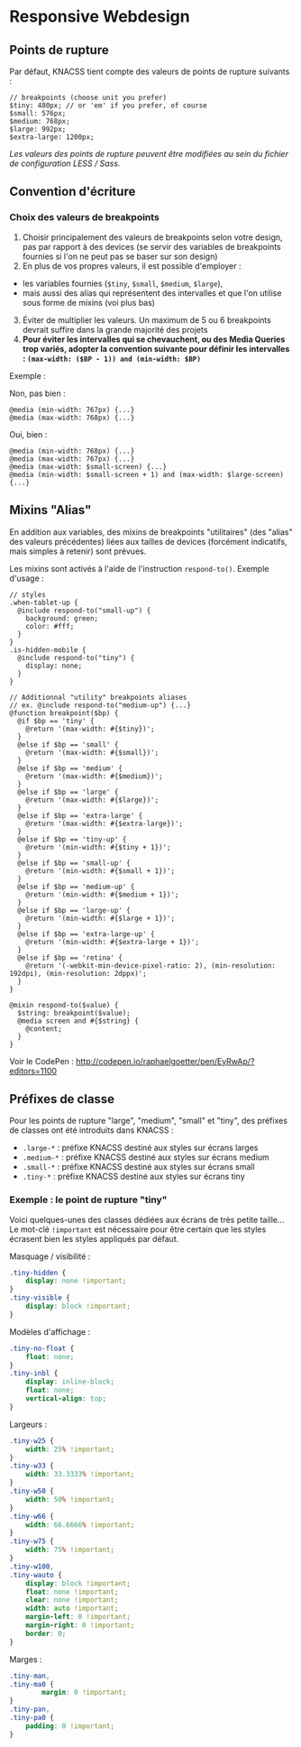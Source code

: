 # Responsive Webdesign

## Points de rupture

Par défaut, KNACSS tient compte des valeurs de points de rupture suivants :

```
// breakpoints (choose unit you prefer)
$tiny: 480px; // or 'em' if you prefer, of course
$small: 576px;
$medium: 768px;
$large: 992px;
$extra-large: 1200px;
```

_Les valeurs des points de rupture peuvent être modifiées au sein du fichier de configuration LESS / Sass._

## Convention d'écriture

### Choix des valeurs de breakpoints

1. Choisir principalement des valeurs de breakpoints selon votre design, pas par rapport à des devices (se servir des variables de breakpoints fournies si l'on ne peut pas se baser sur son design)
2. En plus de vos propres valeurs, il est possible d'employer :
  - les variables fournies (`$tiny`, `$small`, `$medium`, `$large`),
  - mais aussi des alias qui représentent des intervalles et que l'on utilise sous forme de mixins (voi plus bas)
3. Éviter de multiplier les valeurs. Un maximum de 5 ou 6 breakpoints devrait suffire dans la grande majorité des projets
4. **Pour éviter les intervalles qui se chevauchent, ou des Media Queries trop variés, adopter la convention suivante pour définir les intervalles :
`(max-width: ($BP - 1)) and (min-width: $BP)`**

Exemple :

Non, pas bien :
```
@media (min-width: 767px) {...}
@media (max-width: 768px) {...}
```

Oui, bien :
```
@media (min-width: 768px) {...}
@media (max-width: 767px) {...}
@media (max-width: $small-screen) {...}
@media (min-width: $small-screen + 1) and (max-width: $large-screen) {...}
```

## Mixins "Alias"

En addition aux variables, des mixins de breakpoints "utilitaires" (des "alias" des valeurs précédentes) liées aux tailles de devices (forcément indicatifs, mais simples à retenir) sont prévues.

Les mixins sont activés à l'aide de l'instruction `respond-to()`. Exemple d'usage :

```
// styles
.when-tablet-up {
  @include respond-to("small-up") {
    background: green;
    color: #fff;
  }
}
.is-hidden-mobile {
  @include respond-to("tiny") {
    display: none;
  }
}
```

```
// Additionnal "utility" breakpoints aliases
// ex. @include respond-to("medium-up") {...}
@function breakpoint($bp) {
  @if $bp == 'tiny' {
    @return '(max-width: #{$tiny})';
  }
  @else if $bp == 'small' {
    @return '(max-width: #{$small})';
  }
  @else if $bp == 'medium' {
    @return '(max-width: #{$medium})';
  }
  @else if $bp == 'large' {
    @return '(max-width: #{$large})';
  }
  @else if $bp == 'extra-large' {
    @return '(max-width: #{$extra-large})';
  }
  @else if $bp == 'tiny-up' {
    @return '(min-width: #{$tiny + 1})';
  }
  @else if $bp == 'small-up' {
    @return '(min-width: #{$small + 1})';
  }
  @else if $bp == 'medium-up' {
    @return '(min-width: #{$medium + 1})';
  }
  @else if $bp == 'large-up' {
    @return '(min-width: #{$large + 1})';
  }
  @else if $bp == 'extra-large-up' {
    @return '(min-width: #{$extra-large + 1})';
  }
  @else if $bp == 'retina' {
    @return '(-webkit-min-device-pixel-ratio: 2), (min-resolution: 192dpi), (min-resolution: 2dppx)';
  }
}

@mixin respond-to($value) {
  $string: breakpoint($value);
  @media screen and #{$string} {
    @content;
  }
}
```




Voir le CodePen : http://codepen.io/raphaelgoetter/pen/EyRwAp/?editors=1100


## Préfixes de classe

Pour les points de rupture "large", "medium", "small" et "tiny", des préfixes de classes ont été introduits dans KNACSS :

- `.large-*` : préfixe KNACSS destiné aux styles sur écrans larges
- `.medium-*` : préfixe KNACSS destiné aux styles sur écrans medium
- `.small-*` : préfixe KNACSS destiné aux styles sur écrans small
- `.tiny-*` : préfixe KNACSS destiné aux styles sur écrans tiny

### Exemple : le point de rupture "tiny"

Voici quelques-unes des classes dédiées aux écrans de très petite taille&hellip; Le mot-clé `!important` est nécessaire pour être certain que les styles écrasent bien les styles appliqués par défaut.

Masquage / visibilité :

```css
.tiny-hidden {
    display: none !important;
}
.tiny-visible {
    display: block !important;
}
```

Modèles d'affichage :

```css
.tiny-no-float {
    float: none;
}
.tiny-inbl {
    display: inline-block;
    float: none;
    vertical-align: top;
}
```

Largeurs :

```css
.tiny-w25 {
    width: 25% !important;
}
.tiny-w33 {
    width: 33.3333% !important;
}
.tiny-w50 {
    width: 50% !important;
}
.tiny-w66 {
    width: 66.6666% !important;
}
.tiny-w75 {
    width: 75% !important;
}
.tiny-w100,
.tiny-wauto {
    display: block !important;
    float: none !important;
    clear: none !important;
    width: auto !important;
    margin-left: 0 !important;
    margin-right: 0 !important;
    border: 0;
}
```

Marges :

```css
.tiny-man,
.tiny-ma0 {
        margin: 0 !important;
}
.tiny-pan,
.tiny-pa0 {
    padding: 0 !important;
}
```
